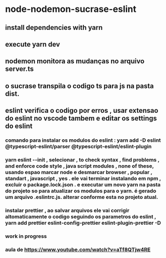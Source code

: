 # node-nodemon-sucrase-eslint
## install dependencies with yarn
## execute yarn dev
## nodemon monitora as mudanças no arquivo server.ts
## o sucrase transpila o codigo ts para js na pasta dist.
## eslint verifica o codigo por erros , usar extensao do eslint no vscode tambem e editar os settings do eslint
### comando para instalar os modulos do eslint :   yarn add -D eslint @typescript-eslint/parser @typescript-eslint/eslint-plugin
### yarn eslint --init  , selecionar , to check syntax , find problems , and enforce code style , java script modules , none of these, usando espao marcar node e desmarcar browser , popular , standart , javascript , yes . ele vai terminar instalando em npm , excluir o package.lock.json . e executar um novo yarn na pasta do projeto so para atualizar os modulos para o yarn.  é gerado um arquivo .eslintrc.js. alterar conforme esta no projeto atual.
### instalar prettier , ao salvar arquivos ele vai corrigir altomaticamente o codigo seguindo os parametros do eslint ,  yarn add prettier eslint-config-prettier eslint-plugin-prettier -D
### work in progress
### aula de https://www.youtube.com/watch?v=aTf8QTjw4RE
